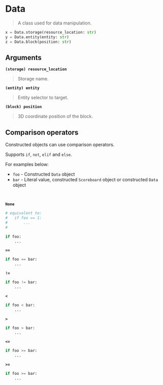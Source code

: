 # Data

> A class used for data manipulation.

```py
x = Data.storage(resource_location: str)
y = Data.entity(entity: str)
z = Data.block(position: str)
```

## Arguments

**`(storage) resource_location`**
> Storage name.

**`(entity) entity`**
> Entity selector to target.

**`(block) position`**
> 3D coordinate position of the block.


## Comparison operators

Constructed objects can use comparison operators.

Supports `if`, `not`, `elif` and `else`.

For examples below:
- `foo` - Constructed `Data` object
- `bar` - Literal value, constructed `Scoreboard` object or constructed `Data` object 

<br>

**`None`**
```py
# equivalent to:
#   if foo == 1:
#       ... 
#

if foo:
    ...
```

**`==`**
```py
if foo == bar:
    ...
```

**`!=`**
```py
if foo != bar:
    ...
```

**`<`**
```py
if foo < bar:
    ...
```

**`>`**
```py
if foo > bar:
    ...
```

**`<=`**
```py
if foo >= bar:
    ...
```

**`>=`**
```py
if foo >= bar:
    ...
```
